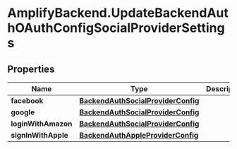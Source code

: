# AmplifyBackend.UpdateBackendAuthOAuthConfigSocialProviderSettings

## Properties

Name | Type | Description | Notes
------------ | ------------- | ------------- | -------------
**facebook** | [**BackendAuthSocialProviderConfig**](BackendAuthSocialProviderConfig.md) |  | [optional] 
**google** | [**BackendAuthSocialProviderConfig**](BackendAuthSocialProviderConfig.md) |  | [optional] 
**loginWithAmazon** | [**BackendAuthSocialProviderConfig**](BackendAuthSocialProviderConfig.md) |  | [optional] 
**signInWithApple** | [**BackendAuthAppleProviderConfig**](BackendAuthAppleProviderConfig.md) |  | [optional] 


